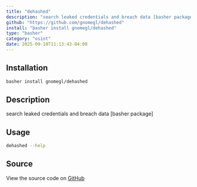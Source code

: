 ```yaml
---
title: "dehashed"
description: "search leaked credentials and breach data [basher package]"
github: "https://github.com/gnomegl/dehashed"
install: "basher install gnomegl/dehashed"
type: "basher"
category: "osint"
date: 2025-09-10T11:13:43-04:00
---
```


## Installation

```bash
basher install gnomegl/dehashed
```

## Description

search leaked credentials and breach data [basher package]

## Usage

```bash
dehashed --help
```

## Source

View the source code on [GitHub](https://github.com/gnomegl/dehashed)
